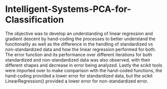 # Intelligent-Systems-PCA-for-Classification

The objective was to develop an understanding of linear regression and gradient descent by hand-coding the processes to better understand the functionality as well as the difference in the handling of standardized vs non-standardized data and how the linear regression performed for both. The error function and its performance over different iterations for both standardized and non-standardized data was also observed, with their different shapes and decrease in error being analyzed. Lastly the scikit tools were imported over to make comparison with the hand-coded functions, the hand-coding provided a lower error for standardized data, but the scikit LinearRegression() provided a lower error for non-standardized error.
